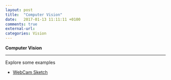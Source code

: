 ```yaml
---
layout: post
title:  "Computer Vision"
date:   2017-01-13 11:11:11 +0100
comments: true
external-url:
categories: Vision
---
```


**Computer Vision**

---


Explore some examples 


* [WebCam Sketch](https://github.com/NelsonBilber/cv.webcamsketch) <br/>
	